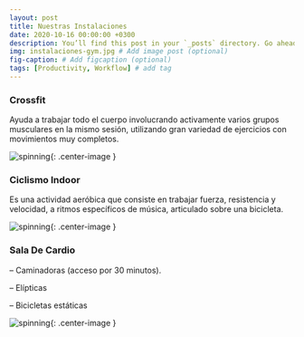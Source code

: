```yaml
---
layout: post
title: Nuestras Instalaciones
date: 2020-10-16 00:00:00 +0300
description: You’ll find this post in your `_posts` directory. Go ahead and edit it and re-build the site to see your changes. # Add post description (optional)
img: instalaciones-gym.jpg # Add image post (optional)
fig-caption: # Add figcaption (optional)
tags: [Productivity, Workflow] # add tag
---
```




### Crossfit

Ayuda a trabajar todo el cuerpo involucrando activamente varios grupos musculares en la mismo sesión, utilizando gran variedad de ejercicios con movimientos muy completos.

![spinning]({{site.baseurl}}/assets/img/Crossfit-1.jpg){: .center-image }




### Ciclismo Indoor

Es una actividad aeróbica que consiste en trabajar fuerza, resistencia y velocidad, a ritmos específicos de música, articulado sobre una bicicleta.

![spinning]({{site.baseurl}}/assets/img/Spinning-2.jpg){: .center-image }






### Sala De Cardio

– Caminadoras (acceso por 30 minutos).

– Elípticas

– Bicicletas estáticas

![spinning]({{site.baseurl}}/assets/img/Sala-de-Cardio-3.jpg){: .center-image }


